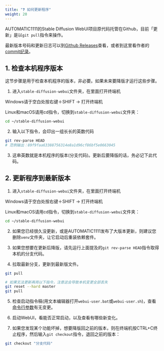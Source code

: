 ```yaml
---
title: "❓ 如何更新程序"
weight: 20
---
```


AUTOMATIC1111的Stable Diffusion WebUI项目原代码托管在Github，目前「更新」是以`git pull`指令来操作。

最新版本号码和更新日志可以到[Github Releases](https://github.com/AUTOMATIC1111/stable-diffusion-webui/releases)查看，或者到这里看作者的[commit纪录](https://github.com/AUTOMATIC1111/stable-diffusion-webui/commits)。

## 1. 检查本机程序版本

这节步骤是用于检查本机程序的版本，非必要。如果未来要降版才运行这些步骤。

1. 进入`stable-diffusion-webui`文件夹，在里面打开终端机

Windows请于空白处按右键＋SHIFT → 打开终端机

Linux和macOS请用cd指令，切换到`stable-diffusion-webui`文件夹：
```bash
cd ~/stable-diffusion-webui
```

2. 输入以下指令，会印出一组长长的英数代码
```bash
git rev-parse HEAD
# 范例输出：89f9faa63388756314e8a1d96cf86bf5e0663045
```

3. 这串英数就是本机程序的版本(分支代码)。更新后要降版的话，务必记下此代码。


## 2. 更新程序到最新版本

1. 进入`stable-diffusion-webui`文件夹，在里面打开终端机

Windows请于空白处按右键＋SHIFT → 打开终端机

Linux和macOS请用cd指令，切换到`stable-diffusion-webui`文件夹：
```bash
cd ~/stable-diffusion-webui
```

2. 如果您已经很久没更新，或是AUTOMATIC1111发布了大版本更新，则建议您删除`venv`文件夹，让它启动后重装依赖套件。

3. 如果您想要在更新后降版，请先运行上面提及的`git rev-parse HEAD`指令取得本机的分支代码。

4. 拉取最新分支，更新到最新版文件。
```bash
git pull

# 如果无法更新再用以下指令，注意这会导致本机变更全部丢失
git reset --hard master
git pull
```

5. 检查启动指令稿(用文本编辑器打开`webui-user.bat`或`webui-user.sh`)，查看[命令行参数](https://ivonblog.com/posts/stable-diffusion-webui-manuals/installation/command-line-arguments-and-settings/)有无变更。

6. 启动WebUI，看能否正常启动，以及查看有哪些新变化。

7. 如果您发现某个功能坏掉，想要降版回之前的版本，则在终端机按CTRL+C终止程序，然后输入`git checkout`指令，退回之前的版本：
```bash
git checkout "分支代码"
```
